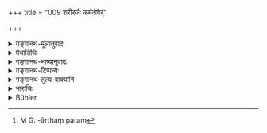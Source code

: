 +++
title = "009 शरीरजैः कर्मदोषैर्"

+++

<details><summary>गङ्गानथ-मूलानुवादः</summary>

Through sinful acts due to the Body, man becomes inanimate; through those of Speech, a bird or a beast; and through those of Mind, he is born in the lowest caste.—(9)
</details>

<details><summary>मेधातिथिः</summary>

भूयस्त्वाभिप्रायम् एतत् । प्रायेणैतासां जातीनाम् एतानि यथाविभागं निमित्तानि । न त्व् अयं नियमः । तथा महापातकिनां तिर्यक् पर्यटन्तीति वक्ष्यतीति (च्ड़्। म्ध् १२.५५ड़्) । **पक्षिमृग**ग्रहणं तिर्यग्जातिमात्रप्रदर्शनार्थम् । मनोवाक्कायकर्मणाम् उत्तरोत्तरस्य गुरुत्वप्रदर्शनार्थपरम्[^३५] ॥ १२.९ ॥


[^३५]:
     M G: -ārthaṃ param
</details>

<details><summary>गङ्गानथ-भाष्यानुवादः</summary>

What the verse describes is what happens in a large number of cases; the sense being that in most cases whenever men are reborn in the species mentioned, it is due to causes herein specified. Bat it is not always so; as it is going to be asserted later on (55 *et. seq*.) that those who commit the ‘heinous offences’ are born among the lower animals and so forth.

‘*Birds*’ and ‘*beasts*’ stand here for all kinds of lower animals.

What the verse is really meant to indicate is that, among sins due to Mind, Speech and Body, the succeeding ones are graver than the preceding ones.—(9)
</details>

<details><summary>गङ्गानथ-टिप्पन्यः</summary>

This verse is quoted in *Madanapārijāta* (p. 692);—in *Smṛtitattva* (p.
480);—in *Mitākṣarā* (3.68), in support of the view that mental acts
lead to the soul being born in particular kinds of bodies;—and in
*Prāyaścittaviveka* (p. 6).
</details>

<details><summary>गङ्गानथ-तुल्य-वाक्यानि</summary>

*Yājñavalkya* (3.131).—‘Just as in the body of man, there are endless
tendencies, so are its forms also, in the various species of animals.’

*Yājñavalkya* (3.134-135).—(See above, under 6 and 7.)
</details>

<details><summary>भारुचिः</summary>

शास्त्रन्यायविरोधे नेदं हेतुफलसंबन्धप्रदर्शनम्, किं तर्हि त्रिसाधनस्याधर्मस्यानन्तरश्लोकोक्तस्य गुरुलघुत्वप्रदर्शनम् । विसेषतो गुरोर् अधर्मस्य परिहारार्थण्ं ज्ञेयम् । प्रायस्चित्तशेषं वा प्रकरणात् । **मृग**ग्रहणं च सर्वतिर्यग्जातिप्रदर्शनार्थम् ॥ १२.९ ॥
</details>

<details><summary>Bühler</summary>

009	In consequence of (many) sinful acts committed with his body, a man becomes (in the next birth) something inanimate, in consequence (of sins) committed by speech, a bird, or a beast, and in consequence of mental (sins he is re-born in) a low caste.
</details>
